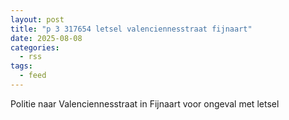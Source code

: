 ```yaml
---
layout: post
title: "p 3 317654 letsel valenciennesstraat fijnaart"
date: 2025-08-08
categories: 
  - rss
tags: 
  - feed
---
```


Politie naar Valenciennesstraat in Fijnaart voor ongeval met letsel
